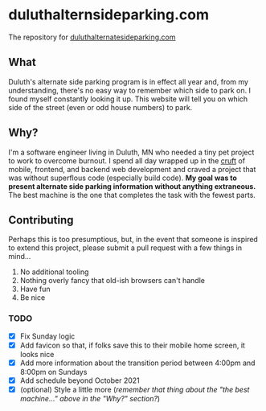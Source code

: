 # duluthalternsideparking.com

The repository for [duluthalternatesideparking.com](https://duluthalternatesideparking.com)

## What

Duluth's alternate side parking program is in effect all year and, from my understanding, there's no easy way to remember which side to park on.  I found myself constantly looking it up.  This website will tell you on which side of the street (even or odd house numbers) to park.

## Why?

I'm a software engineer living in Duluth, MN who needed a tiny pet project to work to overcome burnout.  I spend all day wrapped up in the [cruft](https://en.wikipedia.org/wiki/Cruft) of mobile, frontend, and backend web development and craved a project that was without superflous code (especially build code).  **My goal was to present alternate side parking information without anything extraneous.** The best machine is the one that completes the task with the fewest parts.

## Contributing

Perhaps this is too presumptious, but, in the event that someone is inspired to extend this project, please submit a pull request with a few things in mind...

1. No additional tooling
2. Nothing overly fancy that old-ish browsers can't handle
3. Have fun
4. Be nice

### TODO

- [x] Fix Sunday logic
- [x] Add favicon so that, if folks save this to their mobile home screen, it looks nice
- [x] Add more information about the transition period between 4:00pm and 8:00pm on Sundays
- [x] Add schedule beyond October 2021
- [x] (optional) Style a little more (_remember that thing about the "the best machine..." above in
  the "Why?" section?_)
